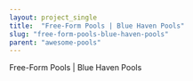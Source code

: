 ```yaml
---
layout: project_single
title:  "Free-Form Pools | Blue Haven Pools"
slug: "free-form-pools-blue-haven-pools"
parent: "awesome-pools"
---
```

Free-Form Pools | Blue Haven Pools